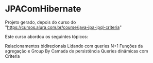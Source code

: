 # JPAComHibernate
Projeto gerado, depois do curso do "https://cursos.alura.com.br/course/java-jpa-jpql-criteria"

Este curso abordou os seguintes tópicos:

Relacionamentos bidirecionais
Lidando com queries N+1
Funções da agregação e Group By
Camada de persistência
Queries dinâmicas com Criteria

